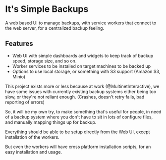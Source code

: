 # It's Simple Backups

A web based UI to manage backups, with service workers that connect to the web server, for a centralized backup feeling.

## Features
- Web UI with simple dashboards and widgets to keep track of backup speed, storage size, and so on.
- Worker services to be installed on target machines to be backed up
- Options to use local storage, or something with S3 support (Amazon S3, Minio)

This project exists more or less because at work (@MultinetInteractive), we have some issues with currently existing backup systems
either being too slow, or they're not reliant enough. (Crashes, doesn't retry fails, bad reporting of errors)

So, it will be my own try, to make something that's useful for people, in need of a backup system where you don't
have to sit in lots of configure files, and manually mapping things up for backup.

Everything should be able to be setup directly from the Web UI, except installation of the workers.

But even the workers will have cross platform installation scripts, for an easy installation and usage.